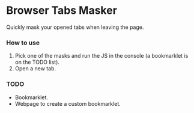 Browser Tabs Masker
================

Quickly mask your opened tabs when leaving the page.

### How to use
1. Pick one of the masks and run the JS in the console (a bookmarklet is on the TODO list).
2. Open a new tab.

### TODO
- Bookmarklet.
- Webpage to create a custom bookmarklet.
